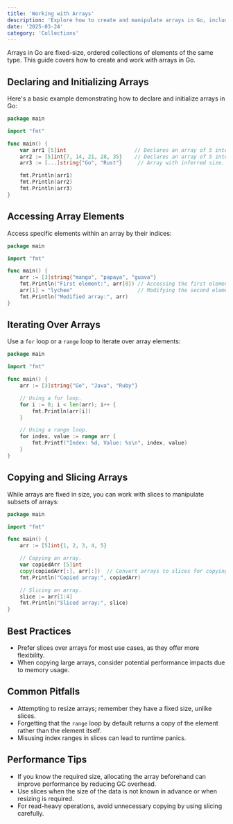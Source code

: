 ```yaml
---
title: 'Working with Arrays'
description: 'Explore how to create and manipulate arrays in Go, including various operations such as accessing elements, iterating, and slicing.'
date: '2025-03-24'
category: 'Collections'
---
```


Arrays in Go are fixed-size, ordered collections of elements of the same type. This guide covers how to create and work with arrays in Go.

## Declaring and Initializing Arrays

Here's a basic example demonstrating how to declare and initialize arrays in Go:

```go
package main

import "fmt"

func main() {
	var arr1 [5]int                      // Declares an array of 5 integers initialized to zero values.
	arr2 := [5]int{7, 14, 21, 28, 35}    // Declares an array of 5 integers with explicit initialization.
	arr3 := [...]string{"Go", "Rust"}     // Array with inferred size.

	fmt.Println(arr1)
	fmt.Println(arr2)
	fmt.Println(arr3)
}
```

## Accessing Array Elements

Access specific elements within an array by their indices:

```go
package main

import "fmt"

func main() {
	arr := [3]string{"mango", "papaya", "guava"}
	fmt.Println("First element:", arr[0]) // Accessing the first element.
	arr[1] = "lychee"                     // Modifying the second element.
	fmt.Println("Modified array:", arr)
}
```

## Iterating Over Arrays

Use a `for` loop or a `range` loop to iterate over array elements:

```go
package main

import "fmt"

func main() {
	arr := [3]string{"Go", "Java", "Ruby"}

	// Using a for loop.
	for i := 0; i < len(arr); i++ {
		fmt.Println(arr[i])
	}

	// Using a range loop.
	for index, value := range arr {
		fmt.Printf("Index: %d, Value: %s\n", index, value)
	}
}
```

## Copying and Slicing Arrays

While arrays are fixed in size, you can work with slices to manipulate subsets of arrays:

```go
package main

import "fmt"

func main() {
	arr := [5]int{1, 2, 3, 4, 5}

	// Copying an array.
	var copiedArr [5]int
	copy(copiedArr[:], arr[:])  // Convert arrays to slices for copying.
	fmt.Println("Copied array:", copiedArr)

	// Slicing an array.
	slice := arr[1:4]
	fmt.Println("Sliced array:", slice)
}
```

## Best Practices

- Prefer slices over arrays for most use cases, as they offer more flexibility.
- When copying large arrays, consider potential performance impacts due to memory usage.

## Common Pitfalls

- Attempting to resize arrays; remember they have a fixed size, unlike slices.
- Forgetting that the `range` loop by default returns a copy of the element rather than the element itself.
- Misusing index ranges in slices can lead to runtime panics.

## Performance Tips

- If you know the required size, allocating the array beforehand can improve performance by reducing GC overhead.
- Use slices when the size of the data is not known in advance or when resizing is required.
- For read-heavy operations, avoid unnecessary copying by using slicing carefully.